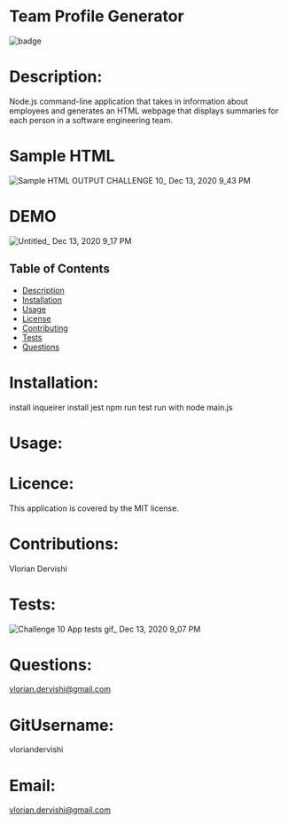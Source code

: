 # Team Profile Generator
  ![badge](https://img.shields.io/badge/license-MIT-brightred)


# Description: 
Node.js command-line application that takes in information about employees and generates an HTML webpage that displays summaries for each person in a software engineering team. 

# Sample HTML


![Sample HTML OUTPUT CHALLENGE 10_ Dec 13, 2020 9_43 PM](https://user-images.githubusercontent.com/69487303/102038436-def13e80-3d8c-11eb-9603-1a4fc41bafca.gif)

# DEMO
![Untitled_ Dec 13, 2020 9_17 PM](https://user-images.githubusercontent.com/69487303/102038616-5921c300-3d8d-11eb-809b-3f0279d17b9d.gif)




## Table of Contents
- [Description](#description)
- [Installation](#installation)
- [Usage](#usage)
- [License](#license)
- [Contributing](#contributions)
- [Tests](#tests)
- [Questions](#questions)

# Installation:
install inqueirer
install jest 
npm run test 
run with node main.js

# Usage:

# Licence:

This application is covered by the MIT license. 

# Contributions:
Vlorian Dervishi

# Tests:

![Challenge 10 App tests gif_ Dec 13, 2020 9_07 PM](https://user-images.githubusercontent.com/69487303/102037440-c97b1500-3d8a-11eb-8266-3349a971a1c4.gif)


# Questions:
vlorian.dervishi@gmail.com 

# GitUsername:
vloriandervishi

# Email:
vlorian.dervishi@gmail.com
